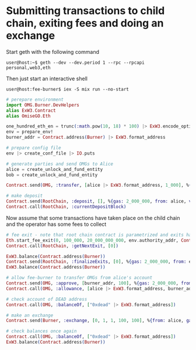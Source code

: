 # Submitting transactions to child chain, exiting fees and doing an exchange

Start geth with the following command
```commandline
user@host:~$ geth --dev --dev.period 1 --rpc --rpcapi personal,web3,eth
```

Then just start an interactive shell
```commandline
user@host:fee-burner$ iex -S mix run --no-start
```

```elixir
# perepare environment
import OMG.Burner.DevHelpers
alias ExW3.Contract
alias OmiseGO.Eth

one_hundred_eth_en = trunc(:math.pow(10, 18) * 100) |> ExW3.encode_option
env = prepare_env!
burner_addr = Contract.address(Burner) |> ExW3.format_address

# prepare config file
env |> create_conf_file |> IO.puts

# generate parties and send OMGs to Alice
alice = create_unlock_and_fund_entity
bob = create_unlock_and_fund_entity

Contract.send(OMG, :transfer, [alice |> ExW3.format_address, 1_000], %{gas: 2_000_000, from: env.authority_addr})

# make deposit
Contract.send(RootChain, :deposit, [], %{gas: 2_000_000, from: alice, value: 1_000_000 |> ExW3.encode_option})
Contract.call(RootChain, :currentDepositBlock)

```

Now assume that some transactions have taken place on the child chain and the operator has some fees to collect

```elixir
# fee exit - note that root chain contract is parametrized and exits has to wait at most 2 seconds
Eth.start_fee_exit(0, 100_000, 20_000_000_000, env.authority_addr, Contract.address(RootChain))
Contract.call(RootChain, :getNextExit, [0])

ExW3.balance(Contract.address(Burner))
Contract.send(RootChain, :finalizeExits, [0], %{gas: 2_000_000, from: env.authority_addr})
ExW3.balance(Contract.address(Burner))

# allow fee-burner to transfer OMGs from alice's account 
Contract.send(OMG, :approve, [burner_addr, 100], %{gas: 2_000_000, from: alice})
Contract.call(OMG, :allowance, [alice |> ExW3.format_address, burner_addr])

# check account of DEAD address
Contract.call(OMG, :balanceOf, ["0xdead" |> ExW3.format_address])

# make an exchange
Contract.send(Burner, :exchange, [0, 1, 1, 100, 100], %{from: alice, gas: 2_000_000})

# check balances once again
Contract.call(OMG, :balanceOf, ["0xdead" |> ExW3.format_address])
ExW3.balance(Contract.address(Burner))
```

